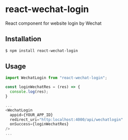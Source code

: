 # react-wechat-login

React component for website login by Wechat

## Installation

```bash
$ npm install react-wechat-login
```

## Usage

```js
import WechatLogin from "react-wechat-login";

const loginWechatRes = (res) => {
  console.log(res);
}

...
<WechatLogin
  appid={YOUR_APP_ID}
  redirect_uri="http:localhost:4000/api/wechatlogin"
  onSuccess={loginWechatRes}
/>
...

```
